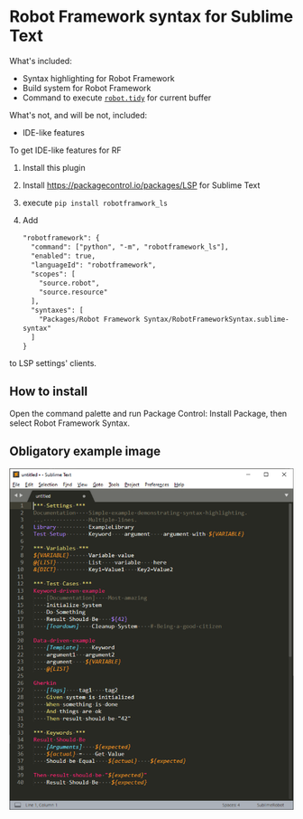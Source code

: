 # Robot Framework syntax for Sublime Text

What's included:

 * Syntax highlighting for Robot Framework
 * Build system for Robot Framework
 * Command to execute [`robot.tidy`](https://robotframework.org/robotframework/latest/RobotFrameworkUserGuide.html#test-data-clean-up-tool-tidy) for current buffer

What's not, and will be not, included:

 * IDE-like features

To get IDE-like features for RF

 1. Install this plugin
 2. Install https://packagecontrol.io/packages/LSP for Sublime Text
 3. execute `pip install robotframwork_ls`
 4. Add 

        "robotframework": {
          "command": ["python", "-m", "robotframework_ls"],
          "enabled": true,
          "languageId": "robotframework",
          "scopes": [
            "source.robot",
            "source.resource"
          ],
          "syntaxes": [
            "Packages/Robot Framework Syntax/RobotFrameworkSyntax.sublime-syntax"
          ]
        }
  
  to LSP settings' clients.

## How to install

Open the command palette and run Package Control: Install Package, then select Robot Framework Syntax.

## Obligatory example image

![Screenshot showing Robot Framework Syntax in action](sublimerobot.png "Screenshot showing Robot Framework Syntax in action")
